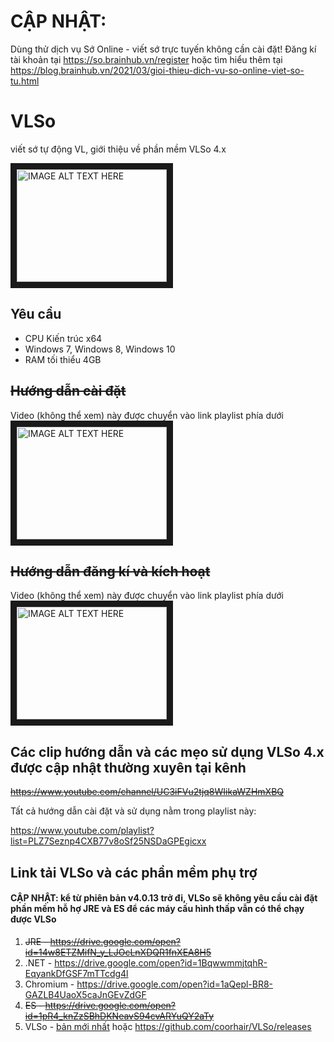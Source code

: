 # CẬP NHẬT:
Dùng thử dịch vụ Sớ Online - viết sớ trực tuyến không cần cài đặt! Đăng kí tài khoản tại https://so.brainhub.vn/register hoặc tìm hiểu thêm tại https://blog.brainhub.vn/2021/03/gioi-thieu-dich-vu-so-online-viet-so-tu.html

# VLSo
viết sớ tự động VL, giới thiệu về phần mềm VLSo 4.x

<a href="http://www.youtube.com/watch?feature=player_embedded&v=dnwT0WXoV0g
" target="_blank"><img src="http://img.youtube.com/vi/dnwT0WXoV0g/0.jpg" 
alt="IMAGE ALT TEXT HERE" width="240" height="180" border="10" /></a>

## Yêu cầu
- CPU Kiến trúc x64
- Windows 7, Windows 8, Windows 10
- RAM tối thiểu 4GB

## <del>Hướng dẫn cài đặt</del>
Video (không thể xem) này được chuyển vào link playlist phía dưới
<br />
<a href="http://www.youtube.com/watch?feature=player_embedded&v=m_-e8Duj3Bc
" target="_blank"><img src="http://img.youtube.com/vi/m_-e8Duj3Bc/0.jpg" 
alt="IMAGE ALT TEXT HERE" width="240" height="180" border="10" /></a>

## <del>Hướng dẫn đăng kí và kích hoạt</del>
Video (không thể xem) này được chuyển vào link playlist phía dưới
<br />
<a href="http://www.youtube.com/watch?feature=player_embedded&v=D77035MBHq4
" target="_blank"><img src="http://img.youtube.com/vi/D77035MBHq4/0.jpg" 
alt="IMAGE ALT TEXT HERE" width="240" height="180" border="10" /></a>

## Các clip hướng dẫn và các mẹo sử dụng VLSo 4.x được cập nhật thường xuyên tại kênh
<del>https://www.youtube.com/channel/UC3iFVu2tjq8WIikaWZHmXBQ</del>

Tất cả hướng dẫn cài đặt và sử dụng nằm trong playlist này:

https://www.youtube.com/playlist?list=PLZ7Seznp4CXB77v8oSf25NSDaGPEgicxx

## Link tải VLSo và các phần mềm phụ trợ

#### CẬP NHẬT: kể từ phiên bản v4.0.13 trở đi, VLSo sẽ không yêu cầu cài đặt phần mềm hỗ hợ JRE và ES để các máy cấu hình thấp vẫn có thể chạy được VLSo

1. <del>JRE - https://drive.google.com/open?id=14w8ETZMifN_y_LJOcLnXDQR1fnXEA8H5</del>
2. .NET - https://drive.google.com/open?id=1BqwwmmjtqhR-EqyankDfGSF7mTTcdg4l
3. Chromium - https://drive.google.com/open?id=1aQepl-BR8-GAZLB4UaoX5caJnGEvZdGF
4. <del>ES - https://drive.google.com/open?id=1pR4_knZzSBhDKNeavS94cvARYuQY2aTy</del>
5. VLSo - <a href="https://github.com/coorhair/VLSo/releases/download/v4.0.23/vls-setup-4.0.23.exe">bản mới nhất</a> hoặc https://github.com/coorhair/VLSo/releases
